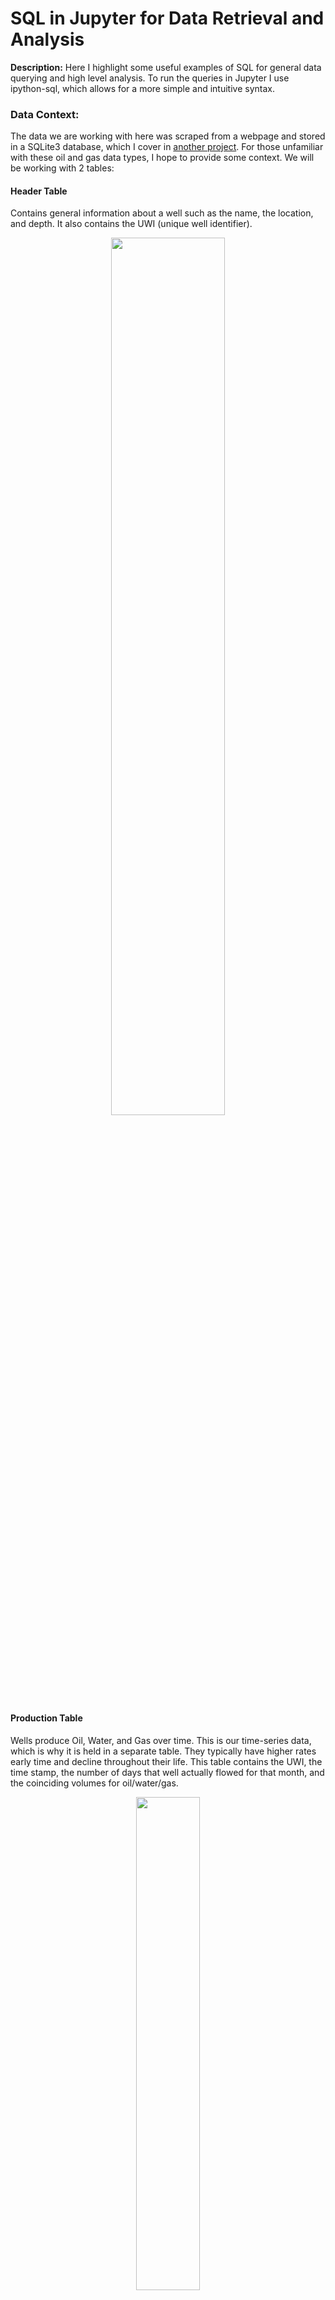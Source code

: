 # SQL in Jupyter for Data Retrieval and Analysis

**Description:** Here I highlight some useful examples of SQL for general data querying and high level analysis. To run the queries in Jupyter I use ipython-sql, which allows for a more simple and intuitive syntax. 

### Data Context: 
The data we are working with here was scraped from a webpage and stored in a SQLite3 database, which I cover in [another project](https://johnodonnell123.github.io/pages/page_scrapy.html). 
For those unfamiliar with these oil and gas data types, I hope to provide some context. We will be working with 2 tables:

#### Header Table
Contains general information about a well such as the name, the location, and depth. It also contains the UWI (unique well identifier).

<p align='center'>
  <img src="/images/SQL/header_table.PNG?raw=true" height='60%' width='60%'>
</p>

#### Production Table
Wells produce Oil, Water, and Gas over time. This is our time-series data, which is why it is held in a separate table. They typically have higher rates early time and decline throughout their life. This table contains the UWI, the time stamp, the number of days that well actually flowed for that month, and the coinciding volumes for oil/water/gas.

<p align='center'>
  <img src="/images/SQL/prod_table.PNG?raw=true" height='45%' width='45%'>
</p>

## View Tables in DataBase
```python
%%sql 

SELECT name 
FROM sqlite_master 
WHERE type ='table'
```
<img src="/images/SQL/View Tables2.png?raw=true" height='50%' width='50%'>
<br>

## Select First 5 Rows of a table
Showing shape of table (rows, columns) and a sample
```python
%%sql 

SELECT * 
FROM header_table 
LIMIT 5
```
<img src="/images/SQL/Select first 5 rows2.png?raw=true" height='60%' width='60%'>
<br>

## Select Using Conditions
Showing shape of table and a random sample
```python 
%%sql 

SELECT * 
FROM prod_table 
WHERE Days > 20 AND Water < 100
```
<img src="/images/SQL/Multiple Conditions2.png?raw=true" height='50%' width='50%'>
<br>

## Select Specific Wells
Using the logical IN operator
```python
%%sql 

SELECT 
  p.UWI, p.Days, p.Oil 
FROM prod_table 
WHERE p.UWI IN (33061042810000,33061005070000)
```
<img src="/images/SQL/Specific Wells2.png?raw=true" height='30%' width='30%'>
<br>

## Select Columns from 2 Tables
Showing shape of table and a random sample
```python
%%sql 

SELECT 
  p.UWI, p.Days, p.Oil, h.Current_Operator 
FROM prod_table p 
JOIN header_table h 
  USING(UWI)
```
<img src="/images/SQL/Join Select Specific Columns2.png?raw=true" height='60%' width='60%'>
<br>

## What Operators/Companies have Produced the Most Oil to Date?
It appears Continental Resources has produced > 400 million barrels of oil and drilled just over 1700 wells!
```python
%%sql 

SELECT 
  p.UWI, COUNT(DISTINCT p.UWI) AS 'Wells', SUM(p.Oil) AS 'Cumulative_Oil', h.Current_Operator
FROM prod_table p 
JOIN header_table h 
  USING(UWI) 
GROUP BY Current_Operator
ORDER BY Cumulative_Oil DESC
LIMIT 5
```

<img src="/images/SQL/Aggregate Operator Oil and Wells2.png?raw=true" height='45%' width='45%'>
<br>

## Check for duplicate well names
Well names <em>should</em> be unique, however we know for sure UWI's are unique
```python
%%sql 

SELECT 
    p.UWI, h.Current_Operator, h.Well_Name, COUNT(DISTINCT p.UWI) AS 'UWIs'
FROM prod_table p 
JOIN header_table h 
    USING(UWI) 
GROUP BY Well_Name
    HAVING UWIs > 1
```
Surprisingly only one repeat!

<img src="/images/SQL/Check Duplicates.PNG?raw=true" height='45%' width='45%'>
<br>


## What Wells have Produced the Most Oil to Date? Who do they belong to? 
```python
%%sql 

SELECT 
  p.UWI, sum(p.Oil) as 'Cumulative_Oil', h.Well_Name, h.Current_Operator
FROM prod_table p 
JOIN header_table h 
  USING(UWI)  
GROUP BY h.Well_Name 
ORDER BY Cumulative_Oil desc
LIMIT 5
```
<img src="/images/SQL/Top Producing Wells2.png?raw=true" height='60%' width='60%'>
<br>

## What Wells for a Particular Operator have Produced the Most Oil to Date? 
```python
%%sql

SELECT 
  p.UWI, h.Current_Operator, sum(p.Oil) as 'Cumulative_Oil', h.Well_Name 
FROM prod_table p 
JOIN header_table h
  USING(UWI)  
WHERE Current_Operator = 'MARATHON OIL COMPANY'
GROUP BY h.Well_Name
ORDER BY Cumulative_Oil DESC
LIMIT 5
```
<img src="/images/SQL/Top Wells by Operator2.png?raw=true" height='60%' width='60%'>
<br>

## Top Producing Wells with Cumulative Water Filter
Wells that produce less water are more favorable, as the water is costly to dispose of. 
```python
%%sql

SELECT 
  p.UWI, h.Current_Operator, sum(p.Oil) as 'Cumulative_Oil',sum(p.Water) as 'Cumulative_Water', h.Well_Name 
FROM prod_table p 
JOIN header_table h 
  USING(UWI)  
GROUP BY Well_Name
  HAVING Cumulative_Water < 100000
ORDER BY Cumulative_Oil DESC
LIMIT 5
```
<img src="/images/SQL/Top Producing Wells Water Filter2.png?raw=true" height='75%' width='75%'>

